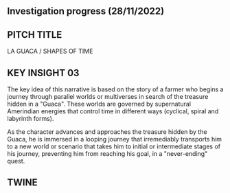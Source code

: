 ## Investigation progress (28/11/2022) 

## PITCH TITLE
LA GUACA / SHAPES OF TIME 

## KEY INSIGHT 03 

The key idea of this narrative is based on the story of a farmer who begins a journey through parallel worlds or multiverses in search of the treasure hidden in a "Guaca". These worlds are governed by supernatural Amerindian energies that control time in different ways (cyclical, spiral and labyrinth forms).

As the character advances and approaches the treasure hidden by the Guaca, he is immersed in a looping journey that irremediably transports him to a new world or scenario that takes him to initial or intermediate stages of his journey, preventing him from reaching his goal, in a "never-ending" quest.

## TWINE